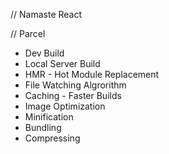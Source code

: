 // Namaste React 

// Parcel
- Dev Build
- Local Server Build
- HMR - Hot Module Replacement
- File Watching Algrorithm 
- Caching - Faster Builds
- Image Optimization
- Minification
- Bundling
- Compressing

